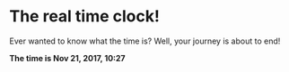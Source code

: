 # The real time clock!

Ever wanted to know what the time is? Well, your journey is about to end!

**The time is Nov 21, 2017, 10:27**